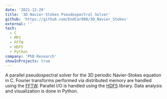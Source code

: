 ```yaml
---
date: '2021-12-29'
title: '3D Navier-Stokes Pseudospectral Solver'
github: 'https://github.com/EndCar808/3D_Navier_Stokes'
external: ''
tech:
  - C
  - MPI
  - FFTW
  - HDF5
  - Python
company: 'PhD Research'
showInProjects: true
---
```


A parallel pseudospectral solver for the 3D periodic Navier-Stokes equation in C. Fourier transforms performed via distributed memory are handled using the [FFTW](https://www.fftw.org/). Parallel I/O is handled using the [HDF5](https://www.hdfgroup.org/downloads/hdf5/) library. Data analysis and visualization is done in Python.
